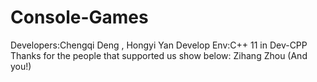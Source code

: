 # Console-Games
Developers:Chengqi Deng , Hongyi Yan
Develop Env:C++ 11 in Dev-CPP
Thanks for the people that supported us show below:
Zihang Zhou (And you!)
